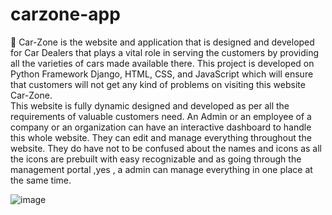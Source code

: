 # carzone-app


:blue_car:
Car-Zone is the website and application that is designed and developed for Car Dealers that plays a vital role in serving the customers by providing all the varieties of cars made available there. This project is developed on Python Framework Django, HTML, CSS, and JavaScript which will ensure that customers will not get any kind of problems on visiting this website Car-Zone.  
This website is fully dynamic designed and developed as per all the requirements of valuable customers need. 
An Admin or an employee of a company or an organization can have an interactive dashboard to handle this whole website. They can edit and manage everything throughout the website. They do have not to be confused about the names and icons as all the icons are prebuilt with easy recognizable and as going through the management  portal ,yes , a admin can manage everything in one place at the same time. 

![image](https://user-images.githubusercontent.com/71010336/171794330-d41849df-5b90-4dd7-b8fe-e2fa840c2adf.png)
